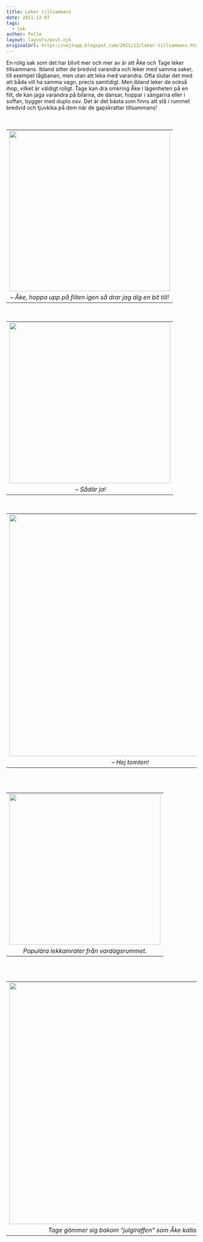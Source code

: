 ```yaml
---
title: Leker tillsammans
date: 2011-12-07
tags: 
  - lek	
author: Pelle
layout: layouts/post.njk
originalUrl: https://nejtupp.blogspot.com/2011/12/leker-tillsammans.html
---
```


<div class="separator" style="clear: both; text-align: left;">En rolig sak som det har blivit mer och mer av är att Åke och Tage leker tillsammans. Ibland sitter de bredvid varandra och leker med samma saker, till exempel tågbanan, men utan att leka med varandra. Ofta slutar det med att båda vill ha samma vagn, precis samtidigt. Men ibland leker de också ihop, vilket är väldigt roligt. Tage kan dra omkring Åke i lägenheten på en filt, de kan jaga varandra på bilarna, de dansar, hoppar i sängarna eller i soffan, bygger med duplo osv. Det är det bästa som finns att stå i rummet bredvid och tjuvkika på dem när de gapskrattar tillsammans!</div><div class="separator" style="clear: both; text-align: center;"><br></div><div class="separator" style="clear: both; text-align: center;"><br></div><table align="center" cellpadding="0" cellspacing="0" class="tr-caption-container" style="margin-left: auto; margin-right: auto; text-align: center;"><tbody><tr><td style="text-align: center;"> <img src="../../../img/2011/12/Hemma+i+advent-_MG_0098.jpg" width="425"></td></tr><tr><td class="tr-caption" style="text-align: center;"><i>– Åke, hoppa upp på filten igen så drar jag dig en bit till!</i></td></tr></tbody></table><br><table align="center" cellpadding="0" cellspacing="0" class="tr-caption-container" style="margin-left: auto; margin-right: auto; text-align: center;"><tbody><tr><td style="text-align: center;"> <img src="../../../img/2011/12/Hemma+i+advent-_MG_0099.jpg" width="426"></td></tr><tr><td class="tr-caption" style="text-align: center;"><i> – Sådär ja!</i></td></tr></tbody></table><br><table align="center" cellpadding="0" cellspacing="0" class="tr-caption-container" style="margin-left: auto; margin-right: auto; text-align: center;"><tbody><tr><td style="text-align: center;"> <img src="../../../img/2011/12/Hemma+i+advent-_MG_0102.jpg" width="640"></td></tr><tr><td class="tr-caption" style="text-align: center;"><i>– Hej tomten!</i></td></tr></tbody></table><br><br><table align="center" cellpadding="0" cellspacing="0" class="tr-caption-container" style="margin-left: auto; margin-right: auto; text-align: center;"><tbody><tr><td style="text-align: center;"> <img src="../../../img/2011/12/Hemma+i+advent-_MG_0115.jpg" width="400"></td></tr><tr><td class="tr-caption" style="text-align: center;"><i>Populära lekkamrater från vardagsrummet.</i></td></tr></tbody></table><br><br><table align="center" cellpadding="0" cellspacing="0" class="tr-caption-container" style="margin-left: auto; margin-right: auto; text-align: center;"><tbody><tr><td style="text-align: center;"> <img src="../../../img/2011/12/Hemma+i+advent-_MG_0124.jpg" width="640"></td></tr><tr><td class="tr-caption" style="text-align: center;"><i>Tage gömmer sig bakom "julgiraffen" som Åke kallar den.</i></td></tr></tbody></table>
